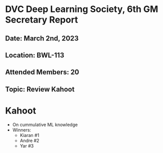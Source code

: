 # DVC Deep Learning Society, 6th GM Secretary Report
## Date: March 2nd, 2023
## Location: BWL-113
## Attended Members: 20
## Topic: Review Kahoot

# Kahoot
- On cummulative ML knowledge
- Winners:
    - Kiaran #1
    - Andre #2
    - Yar #3